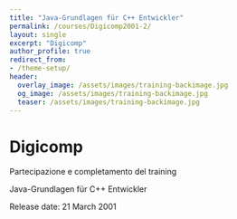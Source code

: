 ```yaml
---
title: "Java-Grundlagen für C++ Entwickler"
permalink: /courses/Digicomp2001-2/
layout: single
excerpt: "Digicomp"
author_profile: true
redirect_from:
- /theme-setup/
header:
  overlay_image: /assets/images/training-backimage.jpg
  og_image: /assets/images/training-backimage.jpg
  teaser: /assets/images/training-backimage.jpg
---
```

# Digicomp

Partecipazione e completamento del training

Java-Grundlagen für C++ Entwickler

Release date:  21 March 2001


